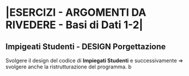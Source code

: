 # |ESERCIZI - ARGOMENTI DA RIVEDERE - Basi di Dati 1-2|

## Impigeati Studenti - DESIGN Porgettazione

Svolgere il design del codice di **Impiegati Studenti** e successivamente => svolgere anche la ristrutturazione del programma.
b
